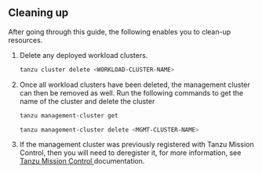 ## Cleaning up

After going through this guide, the following enables you to clean-up resources.

1. Delete any deployed workload clusters.

    ```sh
    tanzu cluster delete <WORKLOAD-CLUSTER-NAME>
    ```

1. Once all workload clusters have been deleted, the management cluster can
   then be removed as well. Run the following commands to get the name of the cluster and delete the cluster

    ```sh
    tanzu management-cluster get

    tanzu management-cluster delete <MGMT-CLUSTER-NAME>
    ```

1. If the management cluster was previously registered with Tanzu Mission Control, then you will need to deregister it, for more information, see [Tanzu Mission Control
](https://docs.vmware.com/en/VMware-Tanzu-Mission-Control/services/tanzumc-using/GUID-9F6DB995-BBD2-4FA6-B0E2-22287A9758D8.html) documentation.
